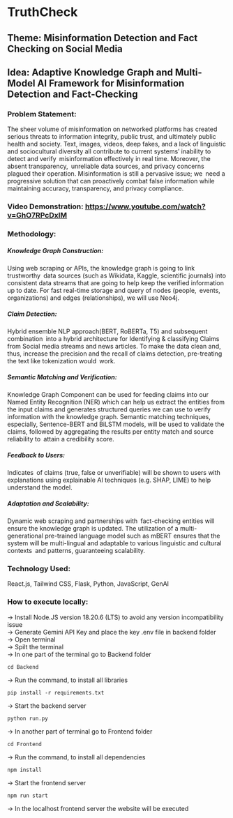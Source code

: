 # TruthCheck
## Theme: Misinformation Detection and Fact Checking on Social Media
## Idea: Adaptive Knowledge Graph and Multi-Model AI Framework for Misinformation Detection and Fact-Checking

### Problem Statement:
The sheer volume of misinformation on networked platforms has created serious threats to information integrity, public trust, and ultimately public health and society. Text, images, videos, deep fakes, and a lack of linguistic and sociocultural diversity all contribute to current systems’ inability to detect and verify misinformation effectively in real time. Moreover, the absent transparency, unreliable data sources, and privacy concerns plagued their operation. Misinformation is still a pervasive issue; we need a progressive solution that can proactively combat false information while maintaining accuracy, transparency, and privacy compliance.

### Video Demonstration: https://www.youtube.com/watch?v=GhO7RPcDxIM


### Methodology:
##### Knowledge Graph Construction: 
Using web scraping or APIs, the knowledge graph is going to link trustworthy data sources (such as Wikidata, Kaggle, scientific journals) into consistent data streams that are going to help keep the verified information up to date. For fast real-time storage and query of nodes (people, events, organizations) and edges (relationships), we will use Neo4j.

##### Claim Detection: 
Hybrid ensemble NLP approach(BERT, RoBERTa, T5) and subsequent combination into a hybrid architecture for Identifying & classifying Claims from Social media streams and news articles. To make the data clean and, thus, increase the precision and the recall of claims detection, pre-treating the text like tokenization would work.

##### Semantic Matching and Verification: 
Knowledge Graph Component can be used for feeding claims into our Named Entity Recognition (NER) which can help us extract the entities from the input claims and generates structured queries we can use to verify information with the knowledge graph. Semantic matching techniques, especially, Sentence-BERT and BiLSTM models, will be used to validate the claims, followed by aggregating the results per entity match and source reliability to attain a credibility score.

##### Feedback to Users: 
Indicates of claims (true, false or unverifiable) will be shown to users with explanations using explainable AI techniques (e.g. SHAP, LIME) to help understand the model.

##### Adaptation and Scalability: 
Dynamic web scraping and partnerships with fact-checking entities will ensure the knowledge graph is updated. The utilization of a multi-generational pre-trained language model such as mBERT ensures that the system will be multi-lingual and adaptable to various linguistic and cultural contexts and patterns, guaranteeing scalability.

### Technology Used:
React.js, Tailwind CSS, Flask, Python, JavaScript, GenAI

### How to execute locally:
-> Install Node.JS version 18.20.6 (LTS) to avoid any version incompatibility issue <br>
-> Generate Gemini API Key and place the key .env file in backend folder <br>
-> Open terminal <br>
-> Spilt the terminal <br>
-> In one part of the terminal go to Backend folder 
```
cd Backend
```
-> Run the command, to install all libraries
```
pip install -r requirements.txt
```
-> Start the backend server
```
python run.py
```
-> In another part of terminal go to Frontend folder
```
cd Frontend
```
-> Run the command, to install all dependencies
```
npm install
```
-> Start the frontend server
```
npm run start
```
-> In the localhost frontend server the website will be executed
